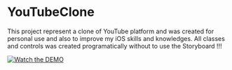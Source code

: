 # YouTubeClone
This project represent a clone of YouTube platform and was created for personal use and also to improve my iOS skills and knowledges.
All classes and controls was created programatically without to use the Storyboard !!!

[![Watch the DEMO](https://www.dropbox.com/s/zx4tg4ilk2yvvv0/YouTubePreviewImage.png)](https://youtu.be/W_-JSLvBWo0)
